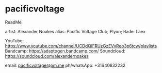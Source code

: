 # pacificvoltage

ReadMe

artist: Alexander Noakes
alias:  Pacific Voltage Club; Plyon; Rade: Laex

YouTube: https://www.youtube.com/channel/UCDdQlFRUzGzEVvReo3p6tcw/playlists
Bandcamp: https://adaptogen.bandcamp.com/
Soundcloud: https://soundcloud.com/alexandernoakes

email: pacificvoltage@pm.me
ph/whatsApp: +31640832232
